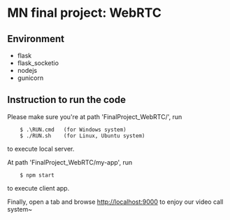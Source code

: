 # MN final project: WebRTC

## Environment
 - flask
 - flask_socketio
 - nodejs
 - gunicorn

## Instruction to run the code
Please make sure you're at path 'FinalProject_WebRTC/', run
```
    $ .\RUN.cmd   (for Windows system)
    $ ./RUN.sh    (for Linux, Ubuntu system)
```
to execute local server.

At path 'FinalProject_WebRTC/my-app', run
```
    $ npm start
```
to execute client app.

Finally, open a tab and browse <http://localhost:9000> to enjoy our video call system~
